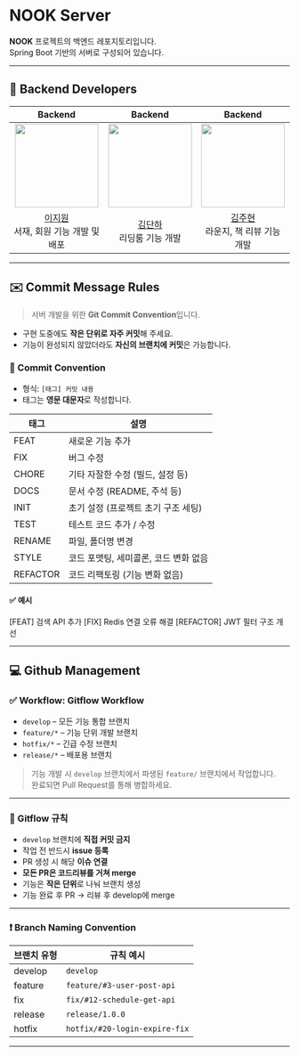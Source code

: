 # NOOK Server

**NOOK** 프로젝트의 백엔드 레포지토리입니다.  
Spring Boot 기반의 서버로 구성되어 있습니다.

---

## 👤 Backend Developers

<div align="center">

|                                Backend                                |                               Backend                               |                                Backend                                 |
|:---------------------------------------------------------------------:|:-------------------------------------------------------------------:|:----------------------------------------------------------------------:|
| <img src="https://github.com/JiwonLee42.png" width="150" /> | <img src="https://github.com/kimdanha.png" width="150" /> | <img src="https://github.com/kjhyeon0620.png" width="150" /> |
| [이지원](https://github.com/JiwonLee42)<br />서재, 회원 기능 개발 및 배포 | [김단하](https://github.com/kimdanha)<br />리딩룸 기능 개발 | [김주현](https://github.com/kjhyeon0620)<br />라운지, 책 리뷰 기능 개발 |

</div>

---

## ✉️ Commit Message Rules

> 서버 개발을 위한 **Git Commit Convention**입니다.

- 구현 도중에도 **작은 단위로 자주 커밋**해 주세요.
- 기능이 완성되지 않았더라도 **자신의 브랜치에 커밋**은 가능합니다.

### 📌 Commit Convention

- 형식: `[태그] 커밋 내용`
- 태그는 **영문 대문자**로 작성합니다.

| 태그       | 설명                                 |
|------------|--------------------------------------|
| FEAT       | 새로운 기능 추가                     |
| FIX        | 버그 수정                            |
| CHORE      | 기타 자잘한 수정 (빌드, 설정 등)     |
| DOCS       | 문서 수정 (README, 주석 등)          |
| INIT       | 초기 설정 (프로젝트 초기 구조 세팅)  |
| TEST       | 테스트 코드 추가 / 수정              |
| RENAME     | 파일, 폴더명 변경                    |
| STYLE      | 코드 포맷팅, 세미콜론, 코드 변화 없음 |
| REFACTOR   | 코드 리팩토링 (기능 변화 없음)       |


#### ✅ 예시

[FEAT] 검색 API 추가
[FIX] Redis 연결 오류 해결
[REFACTOR] JWT 필터 구조 개선

---

## 💻 Github Management

### ✅ Workflow: **Gitflow Workflow**

- `develop` – 모든 기능 통합 브랜치
- `feature/*` – 기능 단위 개발 브랜치
- `hotfix/*` – 긴급 수정 브랜치
- `release/*` – 배포용 브랜치

> 기능 개발 시 `develop` 브랜치에서 파생된 `feature/` 브랜치에서 작업합니다.  
> 완료되면 Pull Request를 통해 병합하세요.

---

### 📍 Gitflow 규칙

- `develop` 브랜치에 **직접 커밋 금지**
- 작업 전 반드시 **issue 등록**
- PR 생성 시 해당 **이슈 연결**
- **모든 PR은 코드리뷰를 거쳐 merge**
- 기능은 **작은 단위**로 나눠 브랜치 생성
- 기능 완료 후 PR → 리뷰 후 develop에 merge

---

### ❗️ Branch Naming Convention

| 브랜치 유형 | 규칙 예시                            |
|-------------|--------------------------------------|
| develop     | `develop`                            |
| feature     | `feature/#3-user-post-api`           |
| fix         | `fix/#12-schedule-get-api`           |
| release     | `release/1.0.0`                      |
| hotfix      | `hotfix/#20-login-expire-fix`        |

---
